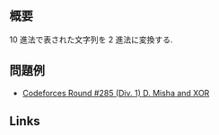 ## 概要
10 進法で表された文字列を 2 進法に変換する.

## 問題例
- [Codeforces Round #285 (Div. 1) D. Misha and XOR](https://codeforces.com/contest/504/problem/D)

## Links
<blockquote class=”twitter-tweet”><a href=”https://twitter.com/noshi91/status/1324274752228192257”></a></blockquote>